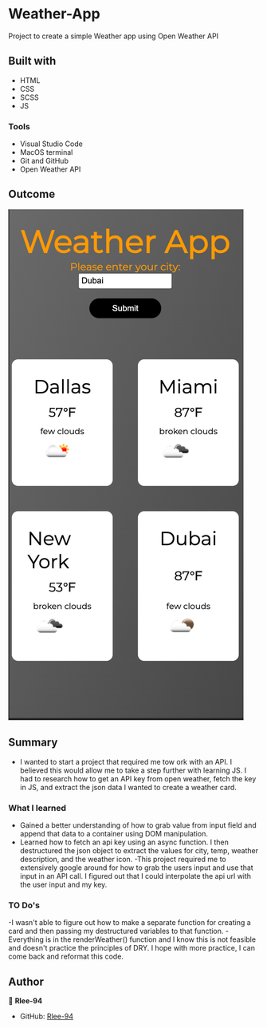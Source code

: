 # Weather-App

Project to create a simple Weather app using Open Weather API

## Built with

- HTML
- CSS
- SCSS
- JS

### Tools

- Visual Studio Code
- MacOS terminal
- Git and GitHub
- Open Weather API

## Outcome

![Alt text](WeatherApp.png?raw=true "Weather App")

## Summary

- I wanted to start a project that required me tow ork with an API. I believed this would allow me to take a step further with learning JS. I had to research how to get an API key from open weather, fetch the key in JS, and extract the json data I wanted to create a weather card.

### What I learned

- Gained a better understanding of how to grab value from input field and append that data to a container using DOM manipulation.
- Learned how to fetch an api key using an async function. I then destructured the json object to extract the values for city, temp, weather description, and the weather icon.
  -This project required me to extensively google around for how to grab the users input and use that input in an API call. I figured out that I could interpolate the api url with the user input and my key.

### TO Do's

-I wasn't able to figure out how to make a separate function for creating a card and then passing my destructured variables to that function.
-Everything is in the renderWeather() function and I know this is not feasible and doesn't practice the principles of DRY. I hope with more practice, I can come back and reformat this code.

## Author

👤 **Rlee-94**

- GitHub: [Rlee-94](https://github.com/Rlee-94)
